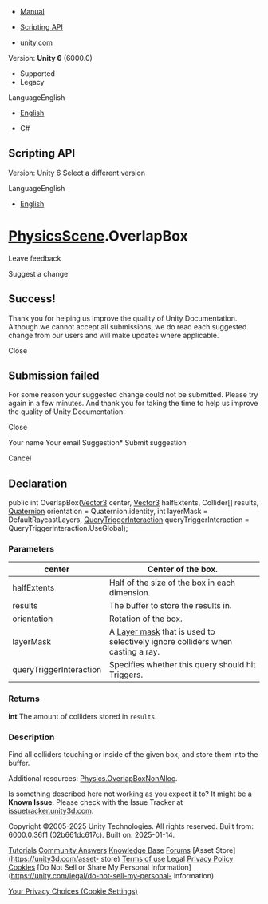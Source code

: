 [ ]()

  * [Manual](../Manual/index.html)
  * [Scripting API](../ScriptReference/index.html)

  * [unity.com](https://unity.com/)

Version: **Unity 6** (6000.0)

  * Supported
  * Legacy

LanguageEnglish

  * [English]()

  * C#

[ ](https://docs.unity3d.com)

## Scripting API

Version: Unity 6 Select a different version

LanguageEnglish

  * [English]()

#  [PhysicsScene](PhysicsScene.html).OverlapBox

Leave feedback

Suggest a change

## Success!

Thank you for helping us improve the quality of Unity Documentation. Although
we cannot accept all submissions, we do read each suggested change from our
users and will make updates where applicable.

Close

## Submission failed

For some reason your suggested change could not be submitted. Please <a>try
again</a> in a few minutes. And thank you for taking the time to help us
improve the quality of Unity Documentation.

Close

Your name Your email Suggestion* Submit suggestion

Cancel

[ ]()

## Declaration

public int OverlapBox([Vector3](Vector3.html) center, [Vector3](Vector3.html)
halfExtents, Collider[] results, [Quaternion](Quaternion.html) orientation =
Quaternion.identity, int layerMask = DefaultRaycastLayers,
[QueryTriggerInteraction](QueryTriggerInteraction.html)
queryTriggerInteraction = QueryTriggerInteraction.UseGlobal);

### Parameters

center | Center of the box.  
---|---  
halfExtents | Half of the size of the box in each dimension.  
results | The buffer to store the results in.  
orientation | Rotation of the box.  
layerMask | A [Layer mask](../Manual/Layers.html) that is used to selectively ignore colliders when casting a ray.  
queryTriggerInteraction | Specifies whether this query should hit Triggers.  
  
### Returns

**int** The amount of colliders stored in `results`.

### Description

Find all colliders touching or inside of the given box, and store them into
the buffer.

Additional resources:
[Physics.OverlapBoxNonAlloc](Physics.OverlapBoxNonAlloc.html).

Is something described here not working as you expect it to? It might be a
**Known Issue**. Please check with the Issue Tracker at
[issuetracker.unity3d.com](https://issuetracker.unity3d.com).

Copyright ©2005-2025 Unity Technologies. All rights reserved. Built from:
6000.0.36f1 (02b661dc617c). Built on: 2025-01-14.

[Tutorials](https://unity3d.com/learn) [Community
Answers](https://answers.unity3d.com) [Knowledge
Base](https://support.unity3d.com/hc/en-us)
[Forums](https://forum.unity3d.com) [Asset Store](https://unity3d.com/asset-
store) [Terms of use](https://docs.unity3d.com/Manual/TermsOfUse.html)
[Legal](https://unity.com/legal) [Privacy
Policy](https://unity.com/legal/privacy-policy)
[Cookies](https://unity.com/legal/cookie-policy) [Do Not Sell or Share My
Personal Information](https://unity.com/legal/do-not-sell-my-personal-
information)

[Your Privacy Choices (Cookie Settings)](javascript:void\(0\);)

